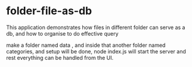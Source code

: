 # folder-file-as-db
This application demonstrates how files in different folder can serve as a db, and how to organise to do effective query

make a folder named data , and inside that another folder named categories, and setup will be done, node index.js will start the server and rest everything can be handled from the UI.

